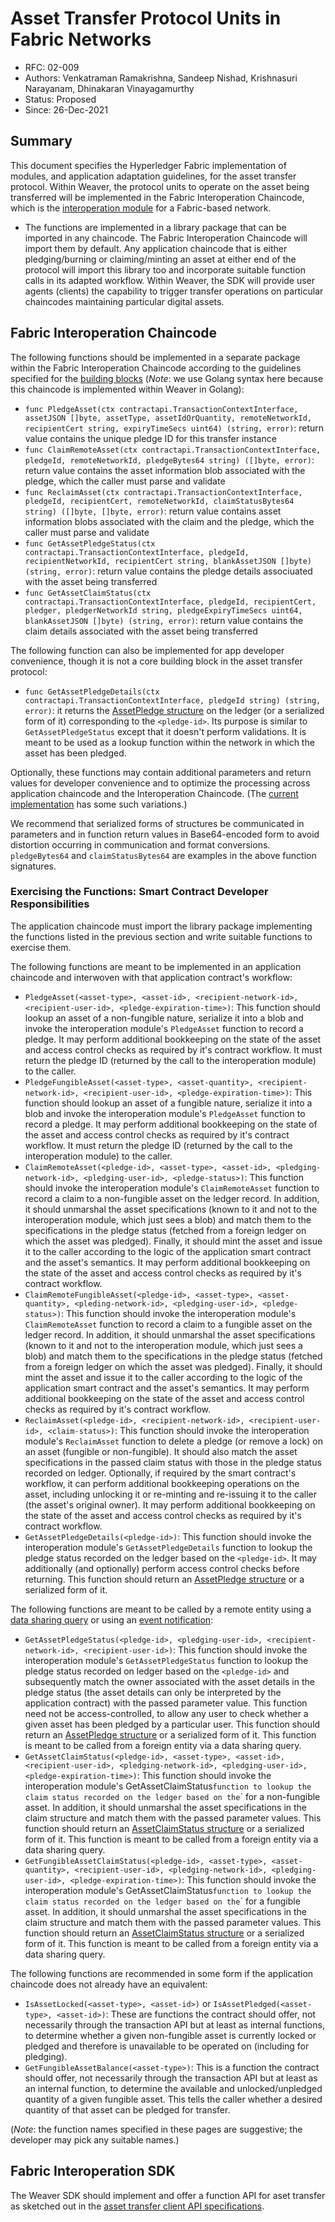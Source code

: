 <!--
 Copyright IBM Corp. All Rights Reserved.

 SPDX-License-Identifier: CC-BY-4.0
 -->
# Asset Transfer Protocol Units in Fabric Networks

- RFC: 02-009
- Authors: Venkatraman Ramakrishna, Sandeep Nishad, Krishnasuri Narayanam, Dhinakaran Vinayagamurthy
- Status: Proposed
- Since: 26-Dec-2021

## Summary

This document specifies the Hyperledger Fabric implementation of modules, and application adaptation guidelines, for the asset transfer protocol.
Within Weaver, the protocol units to operate on the asset being transferred will be implemented in the Fabric Interoperation Chaincode, which is the [interoperation module](../../models/infrastructure/interoperation-modules.md) for a Fabric-based network.
- The functions are implemented in a library package that can be imported in any chaincode. The Fabric Interoperation Chaincode will import them by default.
Any application chaincode that is either pledging/burning or claiming/minting an asset at either end of the protocol will import this library too and incorporate suitable function calls in its adapted workflow.
Within Weaver, the SDK will provide user agents (clients) the capability to trigger transfer operations on particular chaincodes maintaining particular digital assets.

## Fabric Interoperation Chaincode

The following functions should be implemented in a separate package within the Fabric Interoperation Chaincode according to the guidelines specified for the [building blocks](./generic.md#protocol-units-or-building-blocks) (*Note*: we use Golang syntax here because this chaincode is implemented within Weaver in Golang):
- `func PledgeAsset(ctx contractapi.TransactionContextInterface, assetJSON []byte, assetType, assetIdOrQuantity, remoteNetworkId, recipientCert string, expiryTimeSecs uint64) (string, error)`: return value contains the unique pledge ID for this transfer instance
- `func ClaimRemoteAsset(ctx contractapi.TransactionContextInterface, pledgeId, remoteNetworkId, pledgeBytes64 string) ([]byte, error)`: return value contains the asset information blob associated with the pledge, which the caller must parse and validate
- `func ReclaimAsset(ctx contractapi.TransactionContextInterface, pledgeId, recipientCert, remoteNetworkId, claimStatusBytes64 string) ([]byte, []byte, error)`: return value contains asset information blobs associated with the claim and the pledge, which the caller must parse and validate
- `func GetAssetPledgeStatus(ctx contractapi.TransactionContextInterface, pledgeId, recipientNetworkId, recipientCert string, blankAssetJSON []byte) (string, error)`: return value contains the pledge details associuated with the asset being transferred
- `func GetAssetClaimStatus(ctx contractapi.TransactionContextInterface, pledgeId, recipientCert, pledger, pledgerNetworkId string, pledgeExpiryTimeSecs uint64, blankAssetJSON []byte) (string, error)`: return value contains the claim details associated with the asset being transferred

The following function can also be implemented for app developer convenience, though it is not a core building block in the asset transfer protocol:
- `func GetAssetPledgeDetails(ctx contractapi.TransactionContextInterface, pledgeId string) (string, error)`: it returns the [AssetPledge structure](../../formats/assets/transfer.md#representing-an-asset-transfer-pledge) on the ledger (or a serialized form of it) corresponding to the `<pledge-id>`. Its purpose is similar to `GetAssetPledgeStatus` except that it doesn't perform validations. It is meant to be used as a lookup function within the network in which the asset has been pledged.

Optionally, these functions may contain additional parameters and return values for developer convenience and to optimize the processing across application chaincode and the Interoperation Chaincode. (The [current implementation](../../../core/network/fabric-interop-cc/libs/utils/) has some such variations.)

We recommend that serialized forms of structures be communicated in parameters and in function return values in Base64-encoded form to avoid distortion occurring in communication and format conversions. `pledgeBytes64` and `claimStatusBytes64` are examples in the above function signatures.

### Exercising the Functions: Smart Contract Developer Responsibilities

The application chaincode must import the library package implementing the functions listed in the previous section and write suitable functions to exercise them.

The following functions are meant to be implemented in an application chaincode and interwoven with that application contract's workflow:
- `PledgeAsset(<asset-type>, <asset-id>, <recipient-network-id>, <recipient-user-id>, <pledge-expiration-time>)`: This function should lookup an asset of a non-fungible nature, serialize it into a blob and invoke the interoperation module's `PledgeAsset` function to record a pledge. It may perform additional bookkeeping on the state of the asset and access control checks as required by it's contract workflow. It must return the pledge ID (returned by the call to the interoperation module) to the caller.
- `PledgeFungibleAsset(<asset-type>, <asset-quantity>, <recipient-network-id>, <recipient-user-id>, <pledge-expiration-time>)`: This function should lookup an asset of a fungible nature, serialize it into a blob and invoke the interoperation module's `PledgeAsset` function to record a pledge. It may perform additional bookkeeping on the state of the asset and access control checks as required by it's contract workflow. It must return the pledge ID (returned by the call to the interoperation module) to the caller.
- `ClaimRemoteAsset(<pledge-id>, <asset-type>, <asset-id>, <pledging-network-id>, <pledging-user-id>, <pledge-status>)`: This function should invoke the interoperation module's `ClaimRemoteAsset` function to record a claim to a non-fungible asset on the ledger record. In addition, it should unmarshal the asset specifications (known to it and not to the interoperation module, which just sees a blob) and match them to the specifications in the pledge status (fetched from a foreign ledger on which the asset was pledged). Finally, it should mint the asset and issue it to the caller according to the logic of the application smart contract and the asset's semantics. It may perform additional bookkeeping on the state of the asset and access control checks as required by it's contract workflow.
- `ClaimRemoteFungibleAsset(<pledge-id>, <asset-type>, <asset-quantity>, <pleding-network-id>, <pledging-user-id>, <pledge-status>)`: This function should invoke the interoperation module's `ClaimRemoteAsset` function to record a claim to a fungible asset on the ledger record. In addition, it should unmarshal the asset specifications (known to it and not to the interoperation module, which just sees a blob) and match them to the specifications in the pledge status (fetched from a foreign ledger on which the asset was pledged). Finally, it should mint the asset and issue it to the caller according to the logic of the application smart contract and the asset's semantics. It may perform additional bookkeeping on the state of the asset and access control checks as required by it's contract workflow.
- `ReclaimAsset(<pledge-id>, <recipient-network-id>, <recipient-user-id>, <claim-status>)`: This function should invoke the interoperation module's `ReclaimAsset` function to delete a pledge (or remove a lock) on an asset (fungible or non-fungible). It should also match the asset specifications in the passed claim status with those in the pledge status recorded on ledger. Optionally, if required by the smart contract's workflow, it can perform additional bookkeeping operations on the asset, including unlocking it or re-minting and re-issuing it to the caller (the asset's original owner). It may perform additional bookkeeping on the state of the asset and access control checks as required by it's contract workflow.
- `GetAssetPledgeDetails(<pledge-id>)`: This function should invoke the interoperation module's `GetAssetPledgeDetails` function to lookup the pledge status recorded on the ledger based on the `<pledge-id>`. It may additionally (and optionally) perform access control checks before returning. This function should return an [AssetPledge structure](../../formats/assets/transfer.md#representing-an-asset-transfer-pledge) or a serialized form of it.

The following functions are meant to be called by a remote entity using a [data sharing query](../data-sharing/generic.md) or using an [event notification](../events/event-bus.md):
- `GetAssetPledgeStatus(<pledge-id>, <pledging-user-id>, <recipient-network-id>, <recipient-user-id>)`: This function should invoke the interoperation module's `GetAssetPledgeStatus` function to lookup the pledge status recorded on ledger based on the `<pledge-id>` and subsequently match the owner associated with the asset details in the pledge status (the asset details can only be interpreted by the application contract) with the passed parameter value. This function need not be access-controlled, to allow any user to check whether a given asset has been pledged by a particular user. This function should return an [AssetPledge structure](../../formats/assets/transfer.md#representing-an-asset-transfer-pledge) or a serialized form of it. This function is meant to be called from a foreign entity via a data sharing query.
- `GetAssetClaimStatus(<pledge-id>, <asset-type>, <asset-id>, <recipient-user-id>, <pledging-network-id>, <pledging-user-id>, <pledge-expiration-time>)`: This function should invoke the interoperation module's GetAssetClaimStatus` function to lookup the claim status recorded on the ledger based on the `<pledge-id>` for a non-fungible asset. In addition, it should unmarshal the asset specifications in the claim structure and match them with the passed parameter values. This function should return an [AssetClaimStatus structure](../../formats/assets/transfer.md#representing-claims-on-pledged-assets) or a serialized form of it. This function is meant to be called from a foreign entity via a data sharing query.
- `GetFungibleAssetClaimStatus(<pledge-id>, <asset-type>, <asset-quantity>, <recipient-user-id>, <pledging-network-id>, <pledging-user-id>, <pledge-expiration-time>)`: This function should invoke the interoperation module's GetAssetClaimStatus` function to lookup the claim status recorded on the ledger based on the `<pledge-id>` for a fungible asset. In addition, it should unmarshal the asset specifications in the claim structure and match them with the passed parameter values. This function should return an [AssetClaimStatus structure](../../formats/assets/transfer.md#representing-claims-on-pledged-assets) or a serialized form of it. This function is meant to be called from a foreign entity via a data sharing query.

The following functions are recommended in some form if the application chaincode does not already have an equivalent:
- `IsAssetLocked(<asset-type>, <asset-id>)` or `IsAssetPledged(<asset-type>, <asset-id>)`: These are functions the contract should offer, not necessarily through the transaction API but at least as internal functions, to determine whether a given non-fungible asset is currently locked or pledged and therefore is unavailable to be operated on (including for pledging).
- `GetFungibleAssetBalance(<asset-type>)`: This is a function the contract should offer, not necessarily through the transaction API but at least as an internal function, to determine the available and unlocked/unpledged quantity of a given fungible asset. This tells the caller whether a desired quantity of that asset can be pledged for transfer.

(*Note*: the function names specified in these pages are suggestive; the developer may pick any suitable names.)

## Fabric Interoperation SDK

The Weaver SDK should implement and offer a function API for aset transfer as sketched out in the [asset transfer client API specifications](./generic.md#client-api).
